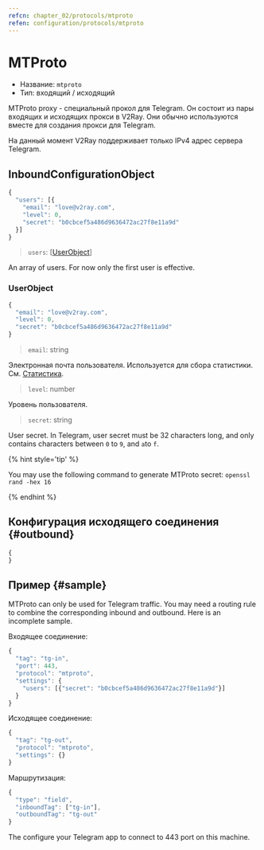 ```yaml
---
refcn: chapter_02/protocols/mtproto
refen: configuration/protocols/mtproto
---
```

# MTProto

* Название: `mtproto`
* Тип: входящий / исходящий

MTProto proxy - специальный прокол для Telegram. Он состоит из пары входящих и исходящих прокси в V2Ray. Они обычно используются вместе для создания прокси для Telegram.

На данный момент V2Ray поддерживает только IPv4 адрес сервера Telegram.

## InboundConfigurationObject

```javascript
{
  "users": [{
    "email": "love@v2ray.com",
    "level": 0,
    "secret": "b0cbcef5a486d9636472ac27f8e11a9d"
  }]
}
```

> `users`: \[[UserObject](#userobject)\]

An array of users. For now only the first user is effective.

### UserObject

```javascript
{
  "email": "love@v2ray.com",
  "level": 0,
  "secret": "b0cbcef5a486d9636472ac27f8e11a9d"
}
```

> `email`: string

Электронная почта пользователя. Используется для сбора статистики. См. [Статистика](../stats.md).

> `level`: number

Уровень пользователя.

> `secret`: string

User secret. In Telegram, user secret must be 32 characters long, and only contains characters between `0` to `9`, and `a`to `f`.

{% hint style='tip' %}

You may use the following command to generate MTProto secret: `openssl rand -hex 16`

{% endhint %}

## Конфигурация исходящего соединения {#outbound}

```javascript
{
}
```

## Пример {#sample}

MTProto can only be used for Telegram traffic. You may need a routing rule to combine the corresponding inbound and outbound. Here is an incomplete sample.

Входящее соединение:

```javascript
{
  "tag": "tg-in",
  "port": 443,
  "protocol": "mtproto",
  "settings": {
    "users": [{"secret": "b0cbcef5a486d9636472ac27f8e11a9d"}]
  }
}
```

Исходящее соединение:

```javascript
{
  "tag": "tg-out",
  "protocol": "mtproto",
  "settings": {}
}
```

Маршрутизация:

```javascript
{
  "type": "field",
  "inboundTag": ["tg-in"],
  "outboundTag": "tg-out"
}
```

The configure your Telegram app to connect to 443 port on this machine.